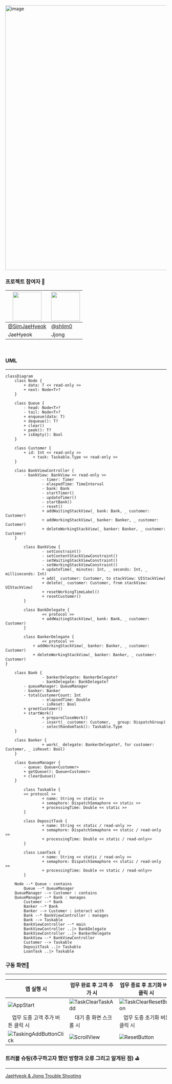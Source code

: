 <img width="825" alt="image" src="https://github.com/shlim0/ios-bank-manager/assets/142188004/d1199a03-9774-4daa-9d6b-8a88a0691286">








### 프로젝트 참여자 🤝

| <img src="https://avatars.githubusercontent.com/u/142188004?v=4" width="90" height="90"> | <img src="https://avatars.githubusercontent.com/u/46235301?v=4" width="90" height="90"> |
| ----------- | --------- |
| [@SimJaeHyeok](https://github.com/SimJaeHyeok) | [@shlim0](https://github.com/shlim0) |
| JaeHyeok | Jjong |

</br>

### UML

---

```mermaid
classDiagram
    class Node {
        + data: T << read-only >>
        + next: Node<T>?
    }

    class Queue {
        - head: Node<T>?
        - tail: Node<T>?
        + enqueue(data: T)
        + dequeue(): T?
        + clear()
        + peek(): T?
        + isEmpty(): Bool
    }

    class Customer {
        + id: Int << read-only >>
		    + task: Taskable.Type << read-only >>
    }

    class BankViewController {
        - bankView: BankView << read-only >>
				- timer: Timer
				- elaspedTime: TimeInterval
				- bank: Bank
				- startTimer()
				- updateTimer()
				- startBank()
				- reset()
				+ addWaitingStackView(_ bank: Bank, _ customer: Customer)
				+ addWorkingStackView(_ banker: Banker, _ customer: Customer)
				+ deleteWorkingStackView(_ banker: Banker, _ customer: Customer)
    }

		class BankView {
				- setConstraint()
				- setContentStackViewConstraint()
				- setWaitingStackViewConstraint()
				- setWorkingStackViewConstraint()
				+ updateTime(_ minutes: Int, _ seconds: Int, _ milliseconds: Int)
				+ add(_ customer: Customer, to stackView: UIStackView)
				+ delete(_ customer: Customer, from stackView: UIStackView)
				+ resetWorkingTimeLabel()
				+ resetCustomer()
		}

		class BankDelegate {
				<< protocol >>
				+ addWaitingStackView(_ bank: Bank, _ customer: Customer)
		}

		class BankerDelegate {
				<< protocol >>
		    + addWorkingStackView(_ banker: Banker, _ customer: Customer)
		    + deleteWorkingStackView(_ banker: Banker, _ customer: Customer)
}

    class Bank {
				- bankerDelegate: BankerDelegate?
				- bankDelegate: BankDelegate?
        - queueManager: QueueManager
        - banker: Banker
        - totalCustomerCount: Int
				- elapsedTime: Double
				- isReset: Bool
        + greetCustomer()
        + startWork()
				+ prepareCloseWork()
				- insert(_ customer: Customer, _ group: DispatchGroup)
				- selectRandomTask(): Taskable.Type
    }

    class Banker {
				+ work(_ delegate: BankerDelegate?, for customer: Customer, _ isReset: Bool)
    }

    class QueueManager {
        - queue: Queue<Customer>
        + getQueue(): Queue<Customer>
        + clearQueue()
    }

		class Taskable {
		<< protocol >>
				+ name: String << static >>
				+ semaphore: DispatchSemaphore << static >>
				+ processingTime: Double << static >>
		}

		class DepositTask {
				+ name: String << static / read-only >>
				+ semaphore: DispatchSemaphore << static / read-only >>
				+ processingTime: Double << static / read-only>>
		}

		class LoanTask {
				+ name: String << static / read-only >>
				+ semaphore: DispatchSemaphore << static / read-only >>
				+ processingTime: Double << static / read-only>>
		}

    Node --* Queue : contains
		Queue --* QueueManager
    QueueManager --> Customer : contains
    QueueManager --* Bank : manages
		Customer --* Bank
		Banker --* Bank
		Banker --> Customer : interact with
		Bank --* BankViewController : manages
		Bank --> Taskable
		BankViewController --* main
		BankViewController ..|> BankDelegate
		BankViewController ..|> BankerDelegate
		BankView --* BankViewController
		Customer --> Taskable
		DepositTask ..|> Taskable
		LoanTask ..|> Taskable
```

### 구동 화면📱

---
|앱 실행 시 | 업무 완료 후 고객 추가 시| 업무 종료 후 초기화 버튼 클릭 시 |
|------|---|---|
|![AppStart](https://github.com/shlim0/ios-bank-manager/assets/142188004/ab2d9a45-95c5-4eb4-9fbe-64753a70a016)|![TaskClearTaskAdd](https://github.com/shlim0/ios-bank-manager/assets/142188004/c33db3aa-b27e-4a99-91ed-18e380092be3)|![TaskClearResetButton](https://github.com/shlim0/ios-bank-manager/assets/142188004/e30cf997-2b13-4aec-8208-6c744f128700)|
|&nbsp;&nbsp;&nbsp;업무 도중 고객 추가 버튼 클릭 시&nbsp;&nbsp;|&nbsp;&nbsp;&nbsp;&nbsp;대기 중 화면 스크롤 시&nbsp;&nbsp;&nbsp;|&nbsp;&nbsp;&nbsp;업무 도중 초기화 버튼 클릭 시&nbsp;&nbsp;&nbsp;|
|![TaskingAddButtonClick](https://github.com/shlim0/ios-bank-manager/assets/142188004/70d20e76-a195-4511-8f60-10fad7366fc6)|![ScrollView](https://github.com/shlim0/ios-bank-manager/assets/142188004/7151a67e-046a-4984-8539-4785f734aa23)|![ResetButton](https://github.com/shlim0/ios-bank-manager/assets/142188004/e688a4f8-3284-49f3-aac7-ea8ec756fa6b)|


### 트러블 슈팅(추구하고자 했던 방향과 오류 그리고 알게된 점) ⛳️

---
[JaeHyeok & Jjong Trouble Shooting](https://jjong-my.notion.site/Trouble-Shooting-b42d1b0e2d7043f892b009573a38f96b)









